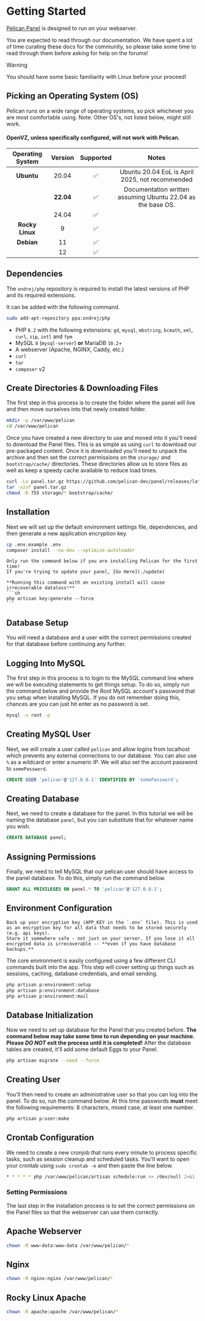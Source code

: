 # Getting Started

[Pelican Panel](https://pelican.dev/) is designed to run on your webserver.  

You are expected to read through our documentation.
We have spent a lot of time curating these docs for the community,
so please take some time to read through them before asking for help on the forums!

> [!WARNING]
> You should have some basic familiarity with Linux before your proceed!

## Picking an Operating System (OS)

Pelican runs on a wide range of operating systems, so pick whichever you are most comfortable using. Note: Other OS's, not listed below, might still work. 

####  __OpenVZ, **unless specifically configured**, will **not** work with Pelican.__  

| Operating System | Version | Supported | Notes                                                       |
|:----:|:-:|:---:|:-----:|
| **Ubuntu**       | 20.04   |     ✅︎    | Ubuntu 20.04 EoL is April 2025, not recommended             |
|                  |**22.04**|     ✅︎    | Documentation written assuming Ubuntu 22.04 as the base OS. |
|                  | 24.04   |     ✅︎    |                                                             |
| **Rocky Linux**  | 9       |     ✅︎    |                                                             |
| **Debian**       | 11      |     ✅︎    |                                                             |
|                  | 12      |     ✅︎    |                                                             |

## Dependencies  

 The `ondrej/php` repository is required to install the latest versions of PHP and its required extensions.

 It can be added with the following command.
 ```sh
 sudo add-apt-repository ppa:ondrej/php
 ```

* PHP `8.2` with the following extensions: `gd`, `mysql`, `mbstring`, `bcmath`, `xml`, `curl`, `zip`, `intl` and `fpm`
* MySQL `8` (`mysql-server`) **or** MariaDB `10.2`+
* A webserver (Apache, NGINX, Caddy, etc.)
* `curl`
* `tar`
* `composer` v2

## Create Directories & Downloading Files

The first step in this process is to create the folder where the panel will live and then move ourselves into that
newly created folder.

```sh
mkdir -p /var/www/pelican
cd /var/www/pelican
```

Once you have created a new directory to use and moved into it you'll need to download the Panel files. This
is as simple as using `curl` to download our pre-packaged content. Once it is downloaded you'll need to unpack the archive
and then set the correct permissions on the `storage/` and `bootstrap/cache/` directories. These directories
allow us to store files as well as keep a speedy cache available to reduce load times.

```sh
curl -Lo panel.tar.gz https://github.com/pelican-dev/panel/releases/latest/download/panel.tar.gz
tar -xzvf panel.tar.gz
chmod -R 755 storage/* bootstrap/cache/
```

## Installation

Next we will set up the default environment settings file, dependencies, and then generate a new application encryption key.

```sh
cp .env.example .env
composer install --no-dev --optimize-autoloader
```


    Only run the command below if you are installing Pelican for the first time!  
    If you're trying to update your panel, [Go Here](./update)

    **Running this command with an existing install will cause irrecoverable dataloss!**
    ```sh
    php artisan key:generate --force
    ```


## Database Setup

You will need a database and a user with the correct permissions created for that database before continuing any further. 

## Logging Into MySQL  

The first step in this process is to login to the MySQL command line where we will be executing statements to get
things setup. To do so, simply run the command below and provide the Root MySQL account's password that you setup when
installing MySQL. If you do not remember doing this, chances are you can just hit enter as no password is set.

```sh
mysql -u root -p
```

## Creating MySQL User  

Next, we will create a user called `pelican` and allow logins from localhost which prevents any external connections
to our database. You can also use `%` as a wildcard or enter a numeric IP. We will also set the account password
to `somePassword`.

```sql
CREATE USER 'pelican'@'127.0.0.1' IDENTIFIED BY 'somePassword';
```

## Creating Database
Next, we need to create a database for the panel. In this tutorial we will be naming the database `panel`, but you can
substitute that for whatever name you wish.

```sql
CREATE DATABASE panel;
```

## Assigning Permissions
Finally, we need to tell MySQL that our pelican user should have access to the panel database. To do this, simply
run the command below.

```sql
GRANT ALL PRIVILEGES ON panel.* TO 'pelican'@'127.0.0.1';
```

## Environment Configuration

    Back up your encryption key (APP_KEY in the `.env` file). This is used as an encryption key for all data that needs to be stored securely (e.g. api keys).
    Store it somewhere safe - not just on your server. If you lose it all encrypted data is irrecoverable -- **even if you have database backups.**


The core environment is easily configured using a few different CLI commands built into the app. This step
will cover setting up things such as sessions, caching, database credentials, and email sending.

```sh
php artisan p:environment:setup
php artisan p:environment:database
php artisan p:environment:mail
```

## Database Initialization 

Now we need to set up database for the Panel that you created before.
**The command below may take some time to run depending on your machine.
Please _DO NOT_ exit the process until it is completed!**
After the database tables are created, it'll add some default Eggs to your Panel.

```sh
php artisan migrate --seed --force
```

## Creating User

You'll then need to create an administrative user so that you can log into the panel. To do so, run the command below.
At this time passwords **must** meet the following requirements: 8 characters, mixed case, at least one number.

```sh
php artisan p:user:make
```

## Crontab Configuration

We need to create a new cronjob that runs every minute to process specific tasks, such as session cleanup and scheduled tasks.
You'll want to open your crontab using `sudo crontab -e` and then paste the line below.

```sh
* * * * * php /var/www/pelican/artisan schedule:run >> /dev/null 2>&1
```

### Setting Permissions

The last step in the installation process is to set the correct permissions on the Panel files so that the webserver can
use them correctly.

## Apache Webserver

```sh
chown -R www-data:www-data /var/www/pelican/* 
```
## Nginx

```sh 
chown -R nginx:nginx /var/www/pelican/* 
```
## Rocky Linux Apache

```sh 
chown -R apache:apache /var/www/pelican/* 
```
